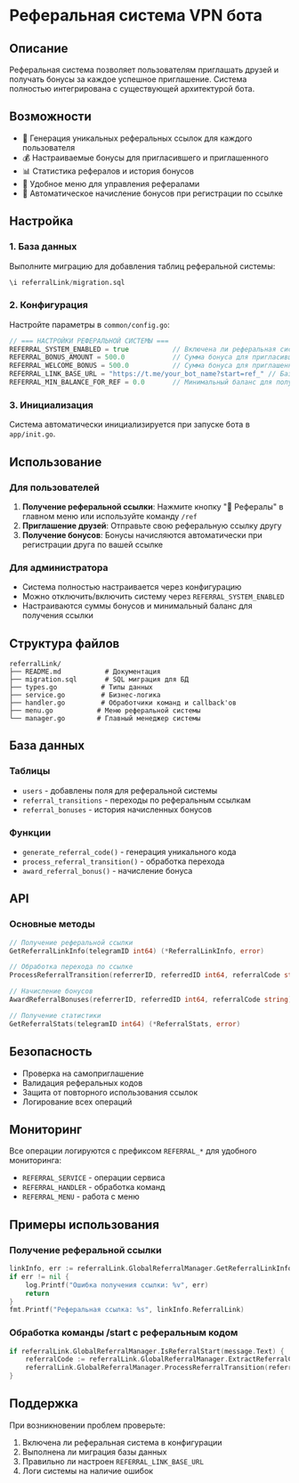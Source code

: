 # Реферальная система VPN бота

## Описание

Реферальная система позволяет пользователям приглашать друзей и получать бонусы за каждое успешное приглашение. Система полностью интегрирована с существующей архитектурой бота.

## Возможности

- 🎯 Генерация уникальных реферальных ссылок для каждого пользователя
- 💰 Настраиваемые бонусы для пригласившего и приглашенного
- 📊 Статистика рефералов и история бонусов
- 🔗 Удобное меню для управления рефералами
- 🎁 Автоматическое начисление бонусов при регистрации по ссылке

## Настройка

### 1. База данных

Выполните миграцию для добавления таблиц реферальной системы:

```sql
\i referralLink/migration.sql
```

### 2. Конфигурация

Настройте параметры в `common/config.go`:

```go
// === НАСТРОЙКИ РЕФЕРАЛЬНОЙ СИСТЕМЫ ===
REFERRAL_SYSTEM_ENABLED = true           // Включена ли реферальная система
REFERRAL_BONUS_AMOUNT = 500.0            // Сумма бонуса для пригласившего (в рублях)
REFERRAL_WELCOME_BONUS = 500.0           // Сумма бонуса для приглашенного (в рублях)
REFERRAL_LINK_BASE_URL = "https://t.me/your_bot_name?start=ref_" // Базовый URL для реферальных ссылок
REFERRAL_MIN_BALANCE_FOR_REF = 0.0       // Минимальный баланс для получения реферальной ссылки
```

### 3. Инициализация

Система автоматически инициализируется при запуске бота в `app/init.go`.

## Использование

### Для пользователей

1. **Получение реферальной ссылки**: Нажмите кнопку "🎯 Рефералы" в главном меню или используйте команду `/ref`
2. **Приглашение друзей**: Отправьте свою реферальную ссылку другу
3. **Получение бонусов**: Бонусы начисляются автоматически при регистрации друга по вашей ссылке

### Для администратора

- Система полностью настраивается через конфигурацию
- Можно отключить/включить систему через `REFERRAL_SYSTEM_ENABLED`
- Настраиваются суммы бонусов и минимальный баланс для получения ссылки

## Структура файлов

```
referralLink/
├── README.md           # Документация
├── migration.sql       # SQL миграция для БД
├── types.go           # Типы данных
├── service.go         # Бизнес-логика
├── handler.go         # Обработчики команд и callback'ов
├── menu.go           # Меню реферальной системы
└── manager.go        # Главный менеджер системы
```

## База данных

### Таблицы

- `users` - добавлены поля для реферальной системы
- `referral_transitions` - переходы по реферальным ссылкам
- `referral_bonuses` - история начисленных бонусов

### Функции

- `generate_referral_code()` - генерация уникального кода
- `process_referral_transition()` - обработка перехода
- `award_referral_bonus()` - начисление бонуса

## API

### Основные методы

```go
// Получение реферальной ссылки
GetReferralLinkInfo(telegramID int64) (*ReferralLinkInfo, error)

// Обработка перехода по ссылке
ProcessReferralTransition(referrerID, referredID int64, referralCode string) error

// Начисление бонусов
AwardReferralBonuses(referrerID, referredID int64, referralCode string) error

// Получение статистики
GetReferralStats(telegramID int64) (*ReferralStats, error)
```

## Безопасность

- Проверка на самоприглашение
- Валидация реферальных кодов
- Защита от повторного использования ссылок
- Логирование всех операций

## Мониторинг

Все операции логируются с префиксом `REFERRAL_*` для удобного мониторинга:

- `REFERRAL_SERVICE` - операции сервиса
- `REFERRAL_HANDLER` - обработка команд
- `REFERRAL_MENU` - работа с меню

## Примеры использования

### Получение реферальной ссылки

```go
linkInfo, err := referralLink.GlobalReferralManager.GetReferralLinkInfo(userID)
if err != nil {
    log.Printf("Ошибка получения ссылки: %v", err)
    return
}
fmt.Printf("Реферальная ссылка: %s", linkInfo.ReferralLink)
```

### Обработка команды /start с реферальным кодом

```go
if referralLink.GlobalReferralManager.IsReferralStart(message.Text) {
    referralCode := referralLink.GlobalReferralManager.ExtractReferralCode(message.Text)
    referralLink.GlobalReferralManager.ProcessReferralTransition(referrerID, userID, referralCode)
}
```

## Поддержка

При возникновении проблем проверьте:

1. Включена ли реферальная система в конфигурации
2. Выполнена ли миграция базы данных
3. Правильно ли настроен `REFERRAL_LINK_BASE_URL`
4. Логи системы на наличие ошибок
